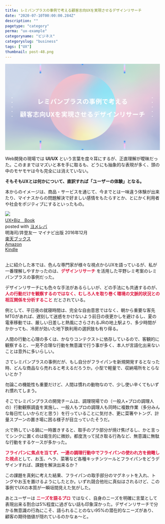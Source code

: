 ```yaml
---
title: レミパンプラスの事例で考える顧客志向UXを実現させるデザインリサーチ
date: "2020-07-10T00:00:00.284Z"
description: ""
pagetype: "category"
perma: "ux-example"
categoryname: "ビジネス"
categoryslug: "business"
tags: ["UX"]
thumbnail: post-48.png
---
```


![](./post-48.png)

Web開発の現場では **UI/UX** という言葉を度々耳にするが、正直理解が曖昧だった。このままではマズいと本を手に取るも、どうにも抽象的な表現が多く、頭の中のモヤモヤは今も完全には消えていない。

**そもそもUXとは何かについて、直訳すれば「ユーザーの体験」となる。**

本からのイメージは、商品・サービスを通じて、今までとは一味違う体験が出来たり、マイナスからの問題解決で好ましい感情をもたらすとか、とにかく利用者や社会をポジティブにするといったもの。

<div class="cstmreba"><div class="booklink-box"><div class="booklink-image"><a href="https://hb.afl.rakuten.co.jp/hgc/146fe51c.1fd043a3.146fe51d.605dc196/yomereba_main_202007092105376388?pc=http%3A%2F%2Fbooks.rakuten.co.jp%2Frb%2F14584960%2F%3Fscid%3Daf_ich_link_urltxt%26m%3Dhttp%3A%2F%2Fm.rakuten.co.jp%2Fev%2Fbook%2F" target="_blank" ><img src="https://thumbnail.image.rakuten.co.jp/@0_mall/book/cabinet/9067/9784839959067.jpg?_ex=150x150" style="border: none;" /></a></div><div class="booklink-info"><div class="booklink-name"><a href="https://hb.afl.rakuten.co.jp/hgc/146fe51c.1fd043a3.146fe51d.605dc196/yomereba_main_202007092105376388?pc=http%3A%2F%2Fbooks.rakuten.co.jp%2Frb%2F14584960%2F%3Fscid%3Daf_ich_link_urltxt%26m%3Dhttp%3A%2F%2Fm.rakuten.co.jp%2Fev%2Fbook%2F" target="_blank" >UX×Biz　Book</a><div class="booklink-powered-date">posted with <a href="https://yomereba.com" rel="nofollow" target="_blank">ヨメレバ</a></div></div><div class="booklink-detail">明海司/井登友一 マイナビ出版 2016年12月    </div><div class="booklink-link2"><div class="shoplinkrakuten"><a href="https://hb.afl.rakuten.co.jp/hgc/146fe51c.1fd043a3.146fe51d.605dc196/yomereba_main_202007092105376388?pc=http%3A%2F%2Fbooks.rakuten.co.jp%2Frb%2F14584960%2F%3Fscid%3Daf_ich_link_urltxt%26m%3Dhttp%3A%2F%2Fm.rakuten.co.jp%2Fev%2Fbook%2F" target="_blank" >楽天ブックス</a></div><div class="shoplinkamazon"><a href="https://www.amazon.co.jp/exec/obidos/asin/4839959064/kanon123-22/" target="_blank" >Amazon</a></div><div class="shoplinkkindle"><a href="https://www.amazon.co.jp/gp/search?keywords=UX%C3%97Biz%E3%80%80Book&__mk_ja_JP=%83J%83%5E%83J%83i&url=node%3D2275256051&tag=kanon123-22" target="_blank" >Kindle</a></div>                              	  	  	  	  	</div></div><div class="booklink-footer"></div></div></div>
<br/>

上に紹介した本では、色んな専門家が様々な視点からUXを語っているが、私が一番理解しやすかったのは、<span style="color: crimson; font-weight: bold;">デザインリサーチ</span> を活用した平野レミ考案のレミパンプラスの事例だった。

デザインリサーチにも色々な手法があるらしいが、どの手法にも共通するのが、<span style="color: crimson; font-weight: bold;">人の行動だけを観察するのではなく、むしろ人を取り巻く環境の文脈的状況との相互関係を分析すること</span> だとされている。

例として、平日夜の就寝時間は、完全な自由意思ではなく、朝から重要な客先MTGがあれば、遅刻して迷惑をかけないよう前日の夜更かしを避けるし、夏の電車移動では、厳しい日差しと熱風にさらされるJRの地上駅より、多少時間がかかっても、冷房が効いた地下鉄利用の選択肢も有り得る。

人間の行動と心理の多くは、かなりコンテクストに依存しているので、客観的に観察すると、一見不合理な行動を無意識で行う事が多く、本人が言語化出来ないことは意外に多いらしい。

さてレミパンプラスの事例だが、もし自分がフライパンを新規開発するとなった時、どんな商品なら売れると考えるだろうか。小型で軽量で、収納場所をとらないとか？

勿論この機能性も重要だけど、人間は慣れの動物なので、少し使い辛くてもいずれ慣れてしまう。

そこでレミパンプラスの開発チームは、調理現場での（一般人+プロの調理人の）行動観察調査を実施し、一般人もプロの調理人も同時に複数作業（多分みんな毎日忙しいからだと思う）を行っていることに気付き、更に菜箸やトング、計量スプーンの置き場に困る様子が目立っていたそうだ。

火で熱している鍋に一時置きすると、取手のプラ部分が焼け焦げるし、かと言ってシンクに置くのは衛生的に微妙。都度洗って拭き取る行為など、無意識に無駄な行動をするケースが多かった。

<span style="color: crimson; font-weight: bold;">フライパンに焦点を当てず、一連の調理行動中でフライパンの使われ方を俯瞰した視点</span>として、お玉、ヘラ、菜箸など各種キッチンツールとフライパンをどうデザインすれば、課題を解決出来るか？

この課題を真剣に考えた結果、フライパンの取手部分のマグネットを入れ、トングやお玉を置けるようにしたとか。いずれ競合他社に真似はされるけど、この事例でUXの本質が一瞬垣間見えた気がした。

あとユーザーは <span style="color: crimson; font-weight: bold;">ニーズを語るプロ</span> ではなく、自身のニーズを明確に言葉として表現出来る割合は5%程度に過ぎない話も印象深かった。デザインリサーチで分かる無意識の行為にこそ、語られることのない95%の潜在的なニーズがあり、顧客の期待価値が隠れているのかなぁ〜と。